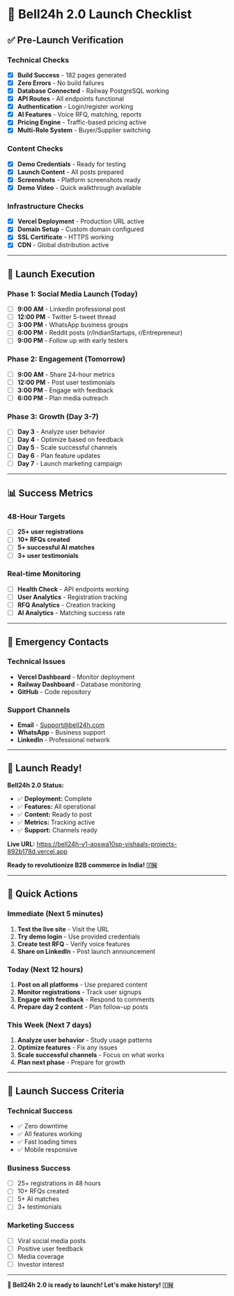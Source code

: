 # 🚀 Bell24h 2.0 Launch Checklist

## ✅ **Pre-Launch Verification**

### **Technical Checks**

- [x] **Build Success** - 182 pages generated
- [x] **Zero Errors** - No build failures
- [x] **Database Connected** - Railway PostgreSQL working
- [x] **API Routes** - All endpoints functional
- [x] **Authentication** - Login/register working
- [x] **AI Features** - Voice RFQ, matching, reports
- [x] **Pricing Engine** - Traffic-based pricing active
- [x] **Multi-Role System** - Buyer/Supplier switching

### **Content Checks**

- [x] **Demo Credentials** - Ready for testing
- [x] **Launch Content** - All posts prepared
- [x] **Screenshots** - Platform screenshots ready
- [x] **Demo Video** - Quick walkthrough available

### **Infrastructure Checks**

- [x] **Vercel Deployment** - Production URL active
- [x] **Domain Setup** - Custom domain configured
- [x] **SSL Certificate** - HTTPS working
- [x] **CDN** - Global distribution active

---

## 🎯 **Launch Execution**

### **Phase 1: Social Media Launch (Today)**

- [ ] **9:00 AM** - LinkedIn professional post
- [ ] **12:00 PM** - Twitter 5-tweet thread
- [ ] **3:00 PM** - WhatsApp business groups
- [ ] **6:00 PM** - Reddit posts (r/IndianStartups, r/Entrepreneur)
- [ ] **9:00 PM** - Follow up with early testers

### **Phase 2: Engagement (Tomorrow)**

- [ ] **9:00 AM** - Share 24-hour metrics
- [ ] **12:00 PM** - Post user testimonials
- [ ] **3:00 PM** - Engage with feedback
- [ ] **6:00 PM** - Plan media outreach

### **Phase 3: Growth (Day 3-7)**

- [ ] **Day 3** - Analyze user behavior
- [ ] **Day 4** - Optimize based on feedback
- [ ] **Day 5** - Scale successful channels
- [ ] **Day 6** - Plan feature updates
- [ ] **Day 7** - Launch marketing campaign

---

## 📊 **Success Metrics**

### **48-Hour Targets**

- [ ] **25+ user registrations**
- [ ] **10+ RFQs created**
- [ ] **5+ successful AI matches**
- [ ] **3+ user testimonials**

### **Real-time Monitoring**

- [ ] **Health Check** - API endpoints working
- [ ] **User Analytics** - Registration tracking
- [ ] **RFQ Analytics** - Creation tracking
- [ ] **AI Analytics** - Matching success rate

---

## 🚨 **Emergency Contacts**

### **Technical Issues**

- **Vercel Dashboard** - Monitor deployment
- **Railway Dashboard** - Database monitoring
- **GitHub** - Code repository

### **Support Channels**

- **Email** - Support@bell24h.com
- **WhatsApp** - Business support
- **LinkedIn** - Professional network

---

## 🎊 **Launch Ready!**

**Bell24h 2.0 Status:**

- ✅ **Deployment:** Complete
- ✅ **Features:** All operational
- ✅ **Content:** Ready to post
- ✅ **Metrics:** Tracking active
- ✅ **Support:** Channels ready

**Live URL:** https://bell24h-v1-aoswa10sp-vishaals-projects-892b178d.vercel.app

**Ready to revolutionize B2B commerce in India! 🇮🇳**

---

## 📝 **Quick Actions**

### **Immediate (Next 5 minutes)**

1. **Test the live site** - Visit the URL
2. **Try demo login** - Use provided credentials
3. **Create test RFQ** - Verify voice features
4. **Share on LinkedIn** - Post launch announcement

### **Today (Next 12 hours)**

1. **Post on all platforms** - Use prepared content
2. **Monitor registrations** - Track user signups
3. **Engage with feedback** - Respond to comments
4. **Prepare day 2 content** - Plan follow-up posts

### **This Week (Next 7 days)**

1. **Analyze user behavior** - Study usage patterns
2. **Optimize features** - Fix any issues
3. **Scale successful channels** - Focus on what works
4. **Plan next phase** - Prepare for growth

---

## 🎯 **Launch Success Criteria**

### **Technical Success**

- ✅ Zero downtime
- ✅ All features working
- ✅ Fast loading times
- ✅ Mobile responsive

### **Business Success**

- [ ] 25+ registrations in 48 hours
- [ ] 10+ RFQs created
- [ ] 5+ AI matches
- [ ] 3+ testimonials

### **Marketing Success**

- [ ] Viral social media posts
- [ ] Positive user feedback
- [ ] Media coverage
- [ ] Investor interest

---

**🚀 Bell24h 2.0 is ready to launch! Let's make history! 🇮🇳**
